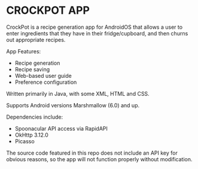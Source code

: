 # CROCKPOT APP

CrockPot is a recipe generation app for AndroidOS that allows a user to enter ingredients that they have in their fridge/cupboard, and then churns out appropriate recipes.

App Features:
  - Recipe generation
  - Recipe saving
  - Web-based user guide
  - Preference configuration

Written primarily in Java, with some XML, HTML and CSS.

Supports Android versions Marshmallow (6.0) and up.

Dependencies include:
  - Spoonacular API access via RapidAPI
  - OkHttp 3.12.0
  - Picasso

The source code featured in this repo does not include an API key for obvious reasons, so the app will not function properly without modification.
